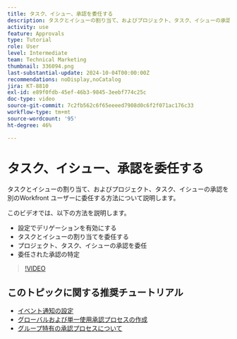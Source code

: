 ```yaml
---
title: タスク、イシュー、承認を委任する
description: タスクとイシューの割り当て、およびプロジェクト、タスク、イシューの承認を別のWorkfront ユーザーに委任する方法について説明します。
activity: use
feature: Approvals
type: Tutorial
role: User
level: Intermediate
team: Technical Marketing
thumbnail: 336094.png
last-substantial-update: 2024-10-04T00:00:00Z
recommendations: noDisplay,noCatalog
jira: KT-8810
exl-id: e89f0fdb-45ef-46b3-9845-3eebf774c25c
doc-type: video
source-git-commit: 7c2fb562c6f65eeeed7908d0c6f2f071ac176c33
workflow-type: tm+mt
source-wordcount: '95'
ht-degree: 46%

---
```


# タスク、イシュー、承認を委任する

タスクとイシューの割り当て、およびプロジェクト、タスク、イシューの承認を別のWorkfront ユーザーに委任する方法について説明します。

このビデオでは、以下の方法を説明します。

* 設定でデリゲーションを有効にする
* タスクとイシューの割り当てを委任する
* プロジェクト、タスク、イシューの承認を委任
* 委任された承認の特定

>[!VIDEO](https://video.tv.adobe.com/v/336094/?quality=12&learn=on)

## このトピックに関する推奨チュートリアル

* [イベント通知の設定](/help/administration-and-setup/email-and-in-app-notifications/admin-set-up-event-notifications.md)
* [グローバルおよび単一使用承認プロセスの作成](/help/manage-work/approval-processes-and-milestone-paths/create-a-single-use-approval-process.md)
* [グループ特有の承認プロセスについて](/help/administration-and-setup/approval-processes-and-milestone-paths/group-specific-approval-processes.md)

